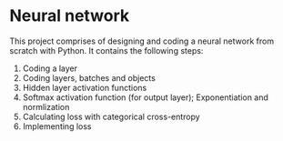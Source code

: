 # Neural network

This project comprises of designing and coding a neural network from scratch with Python.
It contains the following steps:

1. Coding a layer
2. Coding layers, batches and objects
3. Hidden layer activation functions
4. Softmax activation function (for output layer); Exponentiation and normlization
5. Calculating loss with categorical cross-entropy
6. Implementing loss

